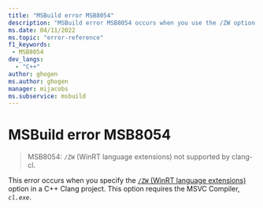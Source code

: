 ```yaml
---
title: "MSBuild error MSB8054"
description: "MSBuild error MSB8054 occurs when you use the /ZW option with clang-cl."
ms.date: 04/11/2022
ms.topic: "error-reference"
f1_keywords:
 - MSB8054
dev_langs:
  - "C++"
author: ghogen
ms.author: ghogen
manager: mijacobs
ms.subservice: msbuild
---
```

# MSBuild error MSB8054

> MSB8054: `/ZW` (WinRT language extensions) not supported by clang-cl.

This error occurs when you specify the [`/ZW` (WinRT language extensions)](/cpp/build/reference/zw-windows-runtime-compilation) option in a C++ Clang project. This option requires the MSVC Compiler, *`cl.exe`*.
